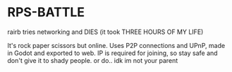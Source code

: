 # RPS-BATTLE
rairb tries networking and DIES (it took THREE HOURS OF MY LIFE)

It's rock paper scissors but online. Uses P2P connections and UPnP, made in Godot and exported to web.
IP is required for joining, so stay safe and don't give it to shady people. or do.. idk im not your parent
